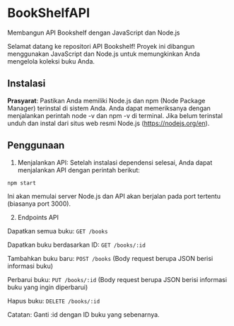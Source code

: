# BookShelfAPI
Membangun API Bookshelf dengan JavaScript dan Node.js

Selamat datang ke repositori API Bookshelf! Proyek ini dibangun menggunakan JavaScript dan Node.js untuk memungkinkan Anda mengelola koleksi buku Anda.

## Instalasi

**Prasyarat**: Pastikan Anda memiliki Node.js dan npm (Node Package Manager) terinstal di sistem Anda. Anda dapat memeriksanya dengan menjalankan perintah node -v dan npm -v di terminal. Jika belum terinstal unduh dan instal dari situs web resmi Node.js (https://nodejs.org/en).

## Penggunaan

1. Menjalankan API: Setelah instalasi dependensi selesai, Anda dapat menjalankan API dengan perintah berikut:
```cmd
npm start
```
Ini akan memulai server Node.js dan API akan berjalan pada port tertentu (biasanya port 3000).

2. Endpoints API

Dapatkan semua buku: ``GET /books``

Dapatkan buku berdasarkan ID: ``GET /books/:id``

Tambahkan buku baru: ``POST /books`` (Body request berupa JSON berisi informasi buku)

Perbarui buku: ``PUT /books/:id`` (Body request berupa JSON berisi informasi buku yang ingin diperbarui)

Hapus buku: ``DELETE /books/:id``

Catatan: Ganti :id dengan ID buku yang sebenarnya.
